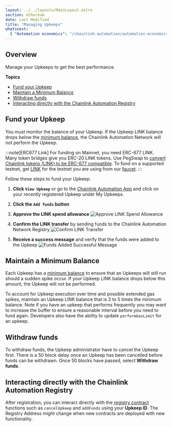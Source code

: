 ```yaml
---
layout: ../../layouts/MainLayout.astro
section: ethereum
date: Last Modified
title: "Managing Upkeeps"
whatsnext:
  { "Automation economics": "/chainlink-automation/automation-economics/" }
---
```


## Overview

Manage your Upkeeps to get the best performance.

**Topics**

- [Fund your Upkeep](#fund-your-upkeep)
- [Maintain a Minimum Balance](#maintain-a-minimum-balance)
- [Withdraw funds](#withdraw-funds)
- [Interacting directly with the Chainlink Automation Registry](#interacting-directly-with-the-chainlink-automation-registry)

## Fund your Upkeep

You must monitor the balance of your Upkeep. If the Upkeep LINK balance drops below the [minimum balance](/chainlink-automation/automation-economics/#minimum-balance), the Chainlink Automation Network will not perform the Upkeep.

:::note[ERC677 Link]
For funding on Mainnet, you need ERC-677 LINK. Many token bridges give you ERC-20 LINK tokens. Use PegSwap to [convert Chainlink tokens (LINK) to be ERC-677 compatible](https://pegswap.chain.link/). To fund on a supported testnet, get [LINK](/resources/link-token-contracts/) for the testnet you are using from our [faucet](https://faucets.chain.link/).
:::

Follow these steps to fund your Upkeep:

1. **Click `View Upkeep`** or go to the [Chainlink Automation App](https://automation.chain.link) and click on your recently registered Upkeep under My Upkeeps.

1. **Click the `Add funds` button**

1. **Approve the LINK spend allowance**
   ![Approve LINK Spend Allowance](/images/contract-devs/automation/automation-approve-allowance.png)

1. **Confirm the LINK transfer** by sending funds to the Chainlink Automation Network Registry
   ![Confirm LINK Transfer](/images/contract-devs/automation/automation-confirm-transfer.png)

1. **Receive a success message** and verify that the funds were added to the Upkeep
   ![Funds Added Successful Message](/images/contract-devs/automation/automation-add-funds.png)

## Maintain a Minimum Balance

Each Upkeep has a [minimum balance](/chainlink-automation/automation-economics/#minimum-balance) to ensure that an Upkeeps will still run should a sudden spike occur. If your Upkeep LINK balance drops below this amount, the Upkeep will not be performed.

To account for Upkeep execution over time and possible extended gas spikes, maintain an Upkeep LINK balance that is 3 to 5 times the minimum balance. Note if you have an upkeep that performs frequently you may want to increase the buffer to ensure a reasonable interval before you need to fund again. Developers also have the ability to update `performGasLimit` for an upkeep.

## Withdraw funds

To withdraw funds, the Upkeep administrator have to cancel the Upkeep first. There is a 50 block delay once an Upkeep has been cancelled before funds can be withdrawn. Once 50 blocks have passed, select **Withdraw funds**.

## Interacting directly with the Chainlink Automation Registry

After registration, you can interact directly with the [registry contract](/chainlink-automation/supported-networks/#registry-and-registrar-addresses) functions such as `cancelUpkeep` and `addFunds` using your **Upkeep ID**. The Registry Address might change when new contracts are deployed with new functionality.
